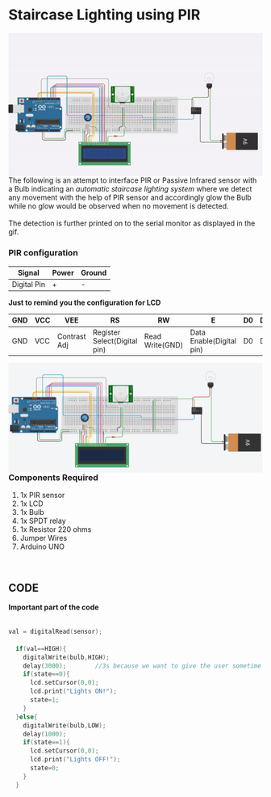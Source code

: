 <h1>Staircase Lighting using PIR</h1>

<div>
    <img width=600 align=right src="https://github.com/Electroversity/Electroverse/blob/main/Intermediate%201/03-Staircase%20Lighting%20using%20PIR/lighting.gif">
    <p>The following is an attempt to interface PIR or Passive Infrared sensor with a Bulb indicating an <i>automatic staircase lighting system</i> where we detect any movement with the help of PIR sensor and accordingly glow the Bulb while no glow would be observed when no movement is detected.<br></br>The detection is further printed on to the serial monitor as displayed in the gif.</p>
    
  <h3>PIR configuration</h3>
  
  | Signal | Power | Ground |
  | --- | --- | --- |
  | Digital Pin | + | - |

   <b>Just to remind you the configuration for LCD</b>
   
| GND | VCC | VEE | RS | RW | E | D0 | D1 | D2 | D3 | D4 | D5 | D6 | D7 | LED+ | LED- | 
| --- | --- | --- | --- | --- | --- | --- | --- | --- | --- | --- | --- | --- | --- | --- | --- | 
| GND | VCC | Contrast Adj | Register Select(Digital pin) | Read Write(GND) | Data Enable(Digital pin) | D0 | D1 | D2 | D3 | D4(Digital Pin) | D5(Digital Pin) | D6(Digital Pin) | D7(Digital Pin) | LED+ | LED-(Use a Resistor) | 
    
  <img width=700 align=right src="https://github.com/Electroversity/Electroverse/blob/main/Intermediate%201/03-Staircase%20Lighting%20using%20PIR/connection.png">  
  <h3>Components Required</h3>
  <ol>
    <li>1x PIR sensor</li>
    <li>1x LCD</li>
    <li>1x Bulb</li>
    <li>1x SPDT relay</li>
    <li>1x Resistor 220 ohms</li>
    <li>Jumper Wires</li>
    <li>Arduino UNO</li>
  </ol>
    
</div><br>
  
<h2>CODE</h2>

<b>Important part of the code</b>

```C++

val = digitalRead(sensor);
  
  if(val==HIGH){
    digitalWrite(bulb,HIGH);
    delay(3000);        //3s because we want to give the user sometime to look into the stairs as well
    if(state==0){
      lcd.setCursor(0,0);
      lcd.print("Lights ON!");
      state=1;
    }
  }else{
    digitalWrite(bulb,LOW);
    delay(1000);
    if(state==1){
      lcd.setCursor(0,0);
      lcd.print("Lights OFF!");
      state=0;
    }
  }

```
